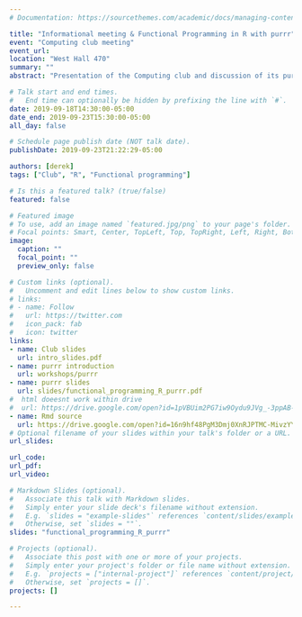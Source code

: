 ```yaml
---
# Documentation: https://sourcethemes.com/academic/docs/managing-content/

title: "Informational meeting & Functional Programming in R with purrr"
event: "Computing club meeting"
event_url:
location: "West Hall 470"
summary: ""
abstract: "Presentation of the Computing club and discussion of its purpose and means. Presentation of the R package `purrr` for functional programming."

# Talk start and end times.
#   End time can optionally be hidden by prefixing the line with `#`.
date: 2019-09-18T14:30:00-05:00
date_end: 2019-09-23T15:30:00-05:00
all_day: false

# Schedule page publish date (NOT talk date).
publishDate: 2019-09-23T21:22:29-05:00

authors: [derek]
tags: ["Club", "R", "Functional programming"]

# Is this a featured talk? (true/false)
featured: false

# Featured image
# To use, add an image named `featured.jpg/png` to your page's folder. 
# Focal points: Smart, Center, TopLeft, Top, TopRight, Left, Right, BottomLeft, Bottom, BottomRight.
image:
  caption: ""
  focal_point: ""
  preview_only: false

# Custom links (optional).
#   Uncomment and edit lines below to show custom links.
# links:
# - name: Follow
#   url: https://twitter.com
#   icon_pack: fab
#   icon: twitter
links:
- name: Club slides
  url: intro_slides.pdf
- name: purrr introduction
  url: workshops/purrr
- name: purrr slides
  url: slides/functional_programming_R_purrr.pdf
#  html doeesnt work within drive
#  url: https://drive.google.com/open?id=1pVBUim2PG7iw9Oydu9JVg_-3ppAB-C9N
- name: Rmd source
  url: https://drive.google.com/open?id=16n9hf48PgM3Dmj0XnRJPTMC-MivzYYVw
# Optional filename of your slides within your talk's folder or a URL.
url_slides:

url_code:
url_pdf:
url_video:

# Markdown Slides (optional).
#   Associate this talk with Markdown slides.
#   Simply enter your slide deck's filename without extension.
#   E.g. `slides = "example-slides"` references `content/slides/example-slides.md`.
#   Otherwise, set `slides = ""`.
slides: "functional_programming_R_purrr"

# Projects (optional).
#   Associate this post with one or more of your projects.
#   Simply enter your project's folder or file name without extension.
#   E.g. `projects = ["internal-project"]` references `content/project/deep-learning/index.md`.
#   Otherwise, set `projects = []`.
projects: []

---
```








